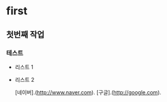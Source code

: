 # first 
## 첫번째 작업
### 테스트

- 리스트 1
- 리스트 2

  [네이버].(http://www.naver.com).
  [구글].(http://google.com).


  
